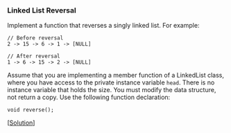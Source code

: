 ### Linked List Reversal

Implement a function that reverses a singly linked list. For example:

    // Before reversal
    2 -> 15 -> 6 -> 1 -> [NULL]

    // After reversal
    1 -> 6 -> 15 -> 2 -> [NULL]

Assume that you are implementing a member function of a LinkedList class, where you have access to the private instance variable `head`. There is no instance variable that holds the size. You must modify the data structure, not return a copy. Use the following function declaration:

    void reverse();

\[[Solution](solution.cpp)\]
